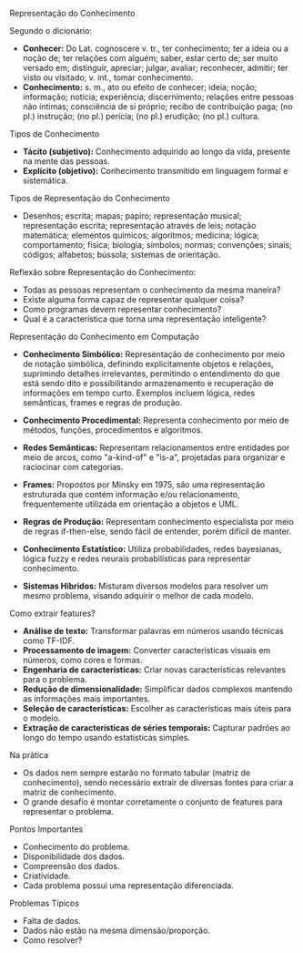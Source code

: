 Representação do Conhecimento

Segundo o dicionário:
- **Conhecer:** Do Lat. cognoscere v. tr., ter conhecimento; ter a ideia ou a noção de; ter relações com alguém; saber, estar certo de; ser muito versado em; distinguir, apreciar; julgar, avaliar; reconhecer, admitir; ter visto ou visitado; v. int., tomar conhecimento.
- **Conhecimento:** s. m., ato ou efeito de conhecer; ideia; noção; informação; notícia; experiência; discernimento; relações entre pessoas não íntimas; consciência de si próprio; recibo de contribuição paga; (no pl.) instrução; (no pl.) perícia; (no pl.) erudição; (no pl.) cultura.

Tipos de Conhecimento
- **Tácito (subjetivo):** Conhecimento adquirido ao longo da vida, presente na mente das pessoas.
- **Explícito (objetivo):** Conhecimento transmitido em linguagem formal e sistemática.

Tipos de Representação do Conhecimento
- Desenhos; escrita; mapas; papiro; representação musical; representação escrita; representação através de leis; notação matemática; elementos químicos; algoritmos; medicina; lógica; comportamento; física; biologia; símbolos; normas; convenções; sinais; códigos; alfabetos; bússola; sistemas de orientação.

Reflexão sobre Representação do Conhecimento:
- Todas as pessoas representam o conhecimento da mesma maneira?
- Existe alguma forma capaz de representar qualquer coisa?
- Como programas devem representar conhecimento?
- Qual é a característica que torna uma representação inteligente?

Representação do Conhecimento em Computação
- **Conhecimento Simbólico:** Representação de conhecimento por meio de notação simbólica, definindo explicitamente objetos e relações, suprimindo detalhes irrelevantes, permitindo o entendimento do que está sendo dito e possibilitando armazenamento e recuperação de informações em tempo curto. Exemplos incluem lógica, redes semânticas, frames e regras de produção.

- **Conhecimento Procedimental:** Representa conhecimento por meio de métodos, funções, procedimentos e algoritmos.

- **Redes Semânticas:** Representam relacionamentos entre entidades por meio de arcos, como "a-kind-of" e "is-a", projetadas para organizar e raciocinar com categorias.

- **Frames:** Propostos por Minsky em 1975, são uma representação estruturada que contém informação e/ou relacionamento, frequentemente utilizada em orientação a objetos e UML.

- **Regras de Produção:** Representam conhecimento especialista por meio de regras if-then-else, sendo fácil de entender, porém difícil de manter.

- **Conhecimento Estatístico:** Utiliza probabilidades, redes bayesianas, lógica fuzzy e redes neurais probabilísticas para representar conhecimento.

- **Sistemas Híbridos:** Misturam diversos modelos para resolver um mesmo problema, visando adquirir o melhor de cada modelo.

Como extrair features?

- **Análise de texto:** Transformar palavras em números usando técnicas como TF-IDF.
- **Processamento de imagem:** Converter características visuais em números, como cores e formas.
- **Engenharia de características:** Criar novas características relevantes para o problema.
- **Redução de dimensionalidade:** Simplificar dados complexos mantendo as informações mais importantes.
- **Seleção de características:** Escolher as características mais úteis para o modelo.
- **Extração de características de séries temporais:** Capturar padrões ao longo do tempo usando estatísticas simples.

Na prática
- Os dados nem sempre estarão no formato tabular (matriz de conhecimento), sendo necessário extrair de diversas fontes para criar a matriz de conhecimento.
- O grande desafio é montar corretamente o conjunto de features para representar o problema.

Pontos Importantes
- Conhecimento do problema.
- Disponibilidade dos dados.
- Compreensão dos dados.
- Criatividade.
- Cada problema possui uma representação diferenciada.

Problemas Típicos
- Falta de dados.
- Dados não estão na mesma dimensão/proporção.
- Como resolver?
